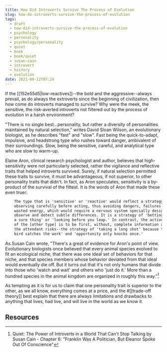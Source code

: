 ```yaml
---
title: How Did Introverts Survive The Process of Evolution
slug: how-do-introverts-survive-the-process-of-evolution
tags:
  - draft
  - how-did-introverts-survive-the-process-of-evolution
  - psychology
  - personality
  - psychology/personality
  - quiet
  - book
  - book/quiet
  - susan-cain
  - introvert
  - history
  - evolution
date: 2021-09-12T07:24
---
```



If the [[152e55d5|low-reactives]]--the bold and the aggressive--always prevail,
as do always the extroverts since the beginning of civilization, then how come
do introverts managed to survive? Why were the meek, the sensitive, the
risk-averted introverts not filtered out by the process of evolution in a harsh
environment?

"There is no single best...personality, but rather a diversity of personalities
maintained by natural selection," writes David Sloan Wilson, an evolutionary
biologist, as he describes "fast" and "slow". Fast being the quick-to-adapt,
impulsive, and headstrong type who rushes toward danger, ambivalent of their
surroundings. Slow, being the sensitive, careful, and analytical type who are
slow to warm-up.

Elaine Aron, clinical research psychologist and author, believes that
high-sensitivity were not particularly selected, rather the vigilance and
reflective traits that helped introverts survived. Surely, if natural selection
permitted these traits to survive, it must be advantageous, if not superior, to
other personality traits that didn't. In fact, as Aron speculates, sensitivity
is a by-product of the survival of the fittest. It is the words of Aron that
made these even truer:

```txt
    The type that is 'sensitive' or 'reactive' would reflect a strategy of
    observing carefully before acting, thus avoiding dangers, failures and
    wasted energy, which would require a nervous system specially designed to
    observe and detect subtle differences. It is a strategy of 'betting on
    a sure thing' or 'looking before you leap.' In contrast, the active strategy
    of the [other type] is to be first, without, complete information and with
    the attendant risks--the strategy of 'taking a long shot' because the 'early
    bird catches the work' and 'opportunity only knocks once.'
```

As Susan Cain wrote, "There's a great of evidence for Aron's point of view.
Evolutionary biologists once believed that every animal species evolved to fit
an ecological niche, that there was one ideal set of behaviors for that niche,
and that species members whose behavior deviated from that ideal would
eventually die off. But it turns out that it's not only humans that divide into
those who 'watch and wait' and others who 'just do it.' More than a hundred
species in the animal kingdom are organized in roughly this way."[^1]

As tempting as it is for us to claim that one personality trait is superior to
the other, as we all know, everything comes at a price, and the
#[[trade-off theory]] best explain that there are always limitations and
drawbacks to anything that lives, had live, and will live in the world as we know
it.

## Resources

[^1]: Quiet: The Power of Introverts in a World That Can't Stop Talking by Susan Cain - Chapter 6: "Franklin Was A Politician, But Eleanor Spoke Out Of Conscience"
